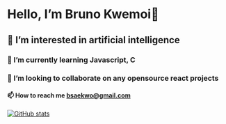# Hello, I’m Bruno Kwemoi👋
## 👀 I’m interested in artificial intelligence
### 🌱 I’m currently learning Javascript, C
### 💞️ I’m looking to collaborate on any opensource react projects
#### 📫 How to reach me bsaekwo@gmail.com
[![GitHub stats](https://github-readme-stats.vercel.app/api?username=KwemoiBruno&theme=nightowl)](https://github.com/KwemoiBruno/github-readme-stats)
<!---
KwemoiBruno/KwemoiBruno is a ✨ special ✨ repository because its `README.md` (this file) appears on your GitHub profile.
You can click the Preview link to take a look at your changes.
--->
